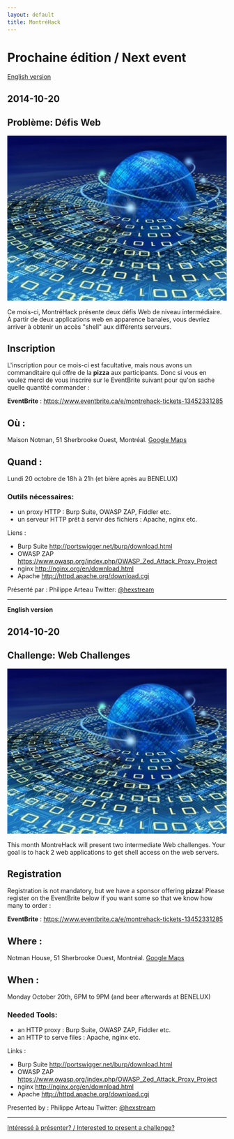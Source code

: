 ```yaml
---
layout: default
title: MontréHack
---
```


# Prochaine édition / Next event

[English version](#english)

## 2014-10-20
## Problème: Défis Web

![the web](/images/Web.jpg)

Ce mois-ci, MontréHack présente deux défis Web de niveau intermédiaire. À partir de deux applications web en apparence banales, vous devriez arriver à obtenir un accès "shell" aux différents serveurs.

## Inscription 

L'inscription pour ce mois-ci est facultative, mais nous avons un commanditaire qui offre de la **pizza** aux participants. Donc si vous en voulez merci de vous inscrire sur le EventBrite suivant pour qu'on sache quelle quantité commander :

**EventBrite** : https://www.eventbrite.ca/e/montrehack-tickets-13452331285

## Où : 

Maison Notman, 51 Sherbrooke Ouest, Montréal. [Google Maps](http://goo.gl/Cv4Z5O) 

## Quand : 

Lundi 20 octobre de 18h à 21h (et bière après au BENELUX)

### Outils nécessaires:

* un proxy HTTP : Burp Suite, OWASP ZAP, Fiddler etc.
* un serveur HTTP prêt à servir des fichiers : Apache, nginx etc. 

Liens :

* Burp Suite http://portswigger.net/burp/download.html
* OWASP ZAP https://www.owasp.org/index.php/OWASP_Zed_Attack_Proxy_Project
* nginx http://nginx.org/en/download.html
* Apache http://httpd.apache.org/download.cgi

Présenté par : Philippe Arteau Twitter: [@hexstream](https://twitter.com/h3xstream) 

<hr/>

<a id="english"></a>
**English version**

## 2014-10-20
## Challenge: Web Challenges

![the web](/images/Web.jpg)

This month MontreHack will present two intermediate Web challenges. Your goal is to hack 2 web applications to get shell access on the web servers. 

## Registration 

Registration is not mandatory, but we have a sponsor offering **pizza**! Please register on the EventBrite below if you want some so that we know how many to order :

**EventBrite** : https://www.eventbrite.ca/e/montrehack-tickets-13452331285

## Where : 

Notman House, 51 Sherbrooke Ouest, Montréal. [Google Maps](http://goo.gl/Cv4Z5O) 

## When : 

Monday October 20th, 6PM to 9PM (and beer afterwards at BENELUX)

### Needed Tools:

* an HTTP proxy : Burp Suite, OWASP ZAP, Fiddler etc.
* an HTTP to serve files : Apache, nginx etc. 

Links :

* Burp Suite http://portswigger.net/burp/download.html
* OWASP ZAP https://www.owasp.org/index.php/OWASP_Zed_Attack_Proxy_Project
* nginx http://nginx.org/en/download.html
* Apache http://httpd.apache.org/download.cgi

Presented by : Philippe Arteau Twitter: [@hexstream](https://twitter.com/h3xstream) 

<hr/>

[Intéressé à présenter? / Interested to present a challenge?](https://github.com/montrehack/montrehack.github.com/wiki/Present-at-Montrehack)
